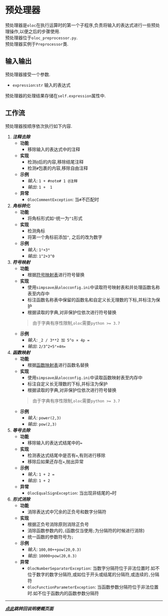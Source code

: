 # 预处理器  

预处理器是`oloc`在执行运算时的第一个子程序,负责将输入的表达式进行一些预处理操作,以便之后的步骤使用.  
预处理器位于`oloc_preprocessor.py`.  
预处理器实例于`Preprocessor`类.  

## 输入输出  

预处理器接受一个参数.  

- `expression`:`str` 输入的表达式  

预处理器的处理结果存储在`self.expression`属性中.    

## 工作流  

预处理器按顺序依次执行如下内容.  

1. ***注释去除***  
   - **功能**  
      - 移除输入的表达式中的注释  
   - **实现**  
      - 检测`@`后的内容,移除结尾注释  
      - 检测`#`包裹的内容,移除自由注释  
   - **示例**  
      - *输入*: `1 + #note# 1 @注释`  
      - *输出*: `1 +  1`
   - **异常**  
      - `OlocCommentException`: 当`#`不匹配时
2. ***角标转化***  
   - **功能**  
      - 将角标形式如`¹`统一为`^1`形式  
   - **实现**  
      - 检测角标  
      - 将第一个角标前添加`^`, 之后的改为数字  
   - **示例**  
      - *输入*: `1²+3⁰`  
      - *输出*: `1^2+3^0`  
3. ***符号映射***  
   - **功能**  
      - 根据[符号映射表](../数据/符号映射表.md)进行符号替换  
   - **实现**  
      - 使用`simpsave`从`olocconfig.ini`中读取符号映射表和并处理函数名称表至内存中  
      - 标注函数名称表中保留的函数名和自定义长无理数的下标,并标注为保护  
      - 根据读取的字典,对非保护位依次进行符号替换    
      > 由于字典有序性限制,`oloc`需要`python >= 3.7` 
   - **示例**  
      - *输入*: `_2 / 3**2 加 5^o × 4p =`  
      - *输出*: `2/3^2+5°×4π=`  
4. ***函数映射***  
   - **功能**  
      - 根据[函数映射表](../数据/函数映射表.md)进行函数名替换  
   - **实现**  
      - 使用`simpsave`从`olocconfig.ini`中读取函数映射表至内存中  
      - 标注自定义长无理数的下标,并标注为保护  
      - 根据读取的字典,对非保护位依次进行符号替换    
      > 由于字典有序性限制,`oloc`需要`python >= 3.7` 
   - **示例**  
      - *输入*: `power(2,3)`  
      - *输出*: `pow(2,3)`  
5. ***等号去除***  
   - **功能**  
      - 移除输入的表达式结尾中的`=`  
   - **实现**  
      - 检测表达式结尾中是否有`=`,有则进行移除  
      - 移除后如果还存在`=`,抛出异常  
   - **示例**  
      - *输入*: `1 + 2 =`  
      - *输出*: `1 + 2`
   - **异常**  
      - `OlocEqualSignException`: 当出现非结尾的`=`时  
6. ***形式消除***  
   - **功能**  
      - 消除表达式中冗余的正负号和数字分隔符  
   - **实现**  
      - 根据正负号消除原则消除正负号  
      - 消除函数参数内的`,`(函数仅当使用`;`为分隔符的时候进行消除)  
      - 统一函数的参数符号为`;`  
   - **示例**  
      - *输入*: `100,00++pow(20,0.3)`  
      - *输出*: `10000+pow(20,0.3)`  
    - **异常**  
      - `OlocNumberSeparatorException`: 当数字分隔符位于非法位置时.如不位于数字的数字分隔符,或如位于开头或结尾的分隔符,或连续的`,`分隔符
      - `OlocFunctionParameterException`: 当函数参数分隔符位于非法位置时.如不位于函数内的函数参数分隔符  

---
***[点此](../项目说明梗概.md)跳转回说明梗概页面***  
